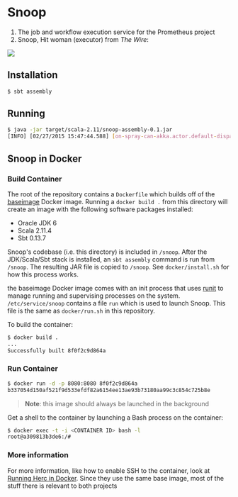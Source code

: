 # Snoop

1. The job and workflow execution service for the Prometheus project
1. Snoop, Hit woman (executor) from *The Wire*:

![](http://i.telegraph.co.uk/multimedia/archive/01846/snoopSUM_1846833c.jpg)

Installation
------------

```bash
$ sbt assembly
```

Running
-------

```bash
$ java -jar target/scala-2.11/snoop-assembly-0.1.jar
[INFO] [02/27/2015 15:47:44.588] [on-spray-can-akka.actor.default-dispatcher-4] [akka://on-spray-can/user/IO-HTTP/listener-0] Bound to localhost/127.0.0.1:8080
```

Snoop in Docker
---------------

### Build Container

The root of the repository contains a `Dockerfile` which builds off of the [baseimage](http://phusion.github.io/baseimage-docker/) Docker image.  Running a `docker build .` from this directory will create an image with the following software packages installed:

* Oracle JDK 6
* Scala 2.11.4
* Sbt 0.13.7

Snoop's codebase (i.e. this directory) is included in `/snoop`.  After the JDK/Scala/Sbt stack is installed, an `sbt assembly` command is run from `/snoop`.  The resulting JAR file is copied to `/snoop`.  See `docker/install.sh` for how this process works.

the baseimage Docker image comes with an init process that uses [runit](http://smarden.org/runit/) to manage running and supervising processes on the system.  `/etc/service/snoop` contains a file `run` which is used to launch Snoop.  This file is the same as `docker/run.sh` in this repository.

To build the container:

```bash
$ docker build .
...
Successfully built 8f0f2c9d864a
```

### Run Container

```bash
$ docker run -d -p 8080:8080 8f0f2c9d864a
b337054d150af521f9d533efdf82a6154ee13ae93b73180aa99c3c854c725b8e
```

> **Note**: this image should always be launched in the background

Get a shell to the container by launching a Bash process on the container:

```bash
$ docker exec -t -i <CONTAINER ID> bash -l
root@a309813b3de6:/#
```

### More information

For more information, like how to enable SSH to the container, look at [Running Herc in Docker](https://github.com/broadinstitute/herc/blob/master/docs/Herc-in-Docker.md).  Since they use the same base image, most of the stuff there is relevant to both projects
